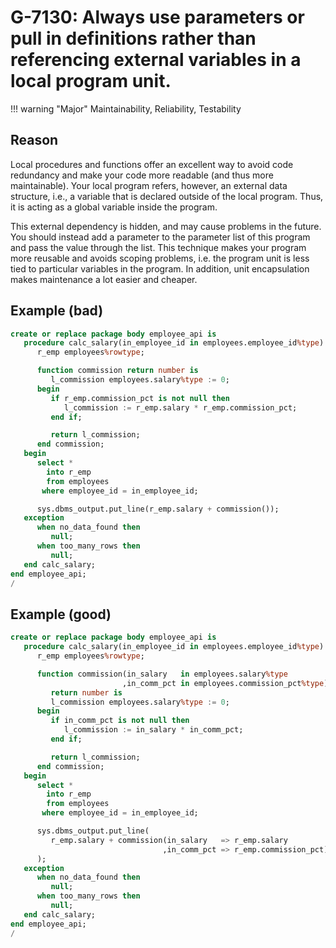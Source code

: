 # G-7130: Always use parameters or pull in definitions rather than referencing external variables in a local program unit.

!!! warning "Major"
    Maintainability, Reliability, Testability

## Reason

Local procedures and functions offer an excellent way to avoid code redundancy and make your code more readable (and thus more maintainable). Your local program refers, however, an external data structure, i.e., a variable that is declared outside of the local program. Thus, it is acting as a global variable inside the program. 

This external dependency is hidden, and may cause problems in the future. You should instead add a parameter to the parameter list of this program and pass the value through the list. This technique makes your program more reusable and avoids scoping problems, i.e. the program unit is less tied to particular variables in the program. In addition, unit encapsulation makes maintenance a lot easier and cheaper.

## Example (bad)

``` sql
create or replace package body employee_api is
   procedure calc_salary(in_employee_id in employees.employee_id%type) is
      r_emp employees%rowtype;

      function commission return number is
         l_commission employees.salary%type := 0;
      begin
         if r_emp.commission_pct is not null then
            l_commission := r_emp.salary * r_emp.commission_pct;
         end if;

         return l_commission;
      end commission;
   begin
      select *
        into r_emp
        from employees
       where employee_id = in_employee_id;

      sys.dbms_output.put_line(r_emp.salary + commission());
   exception
      when no_data_found then
         null;
      when too_many_rows then
         null;
   end calc_salary;
end employee_api;
/
```

## Example (good)

``` sql
create or replace package body employee_api is
   procedure calc_salary(in_employee_id in employees.employee_id%type) is
      r_emp employees%rowtype;

      function commission(in_salary   in employees.salary%type
                         ,in_comm_pct in employees.commission_pct%type)
         return number is
         l_commission employees.salary%type := 0;
      begin
         if in_comm_pct is not null then
            l_commission := in_salary * in_comm_pct;
         end if;

         return l_commission;
      end commission;
   begin
      select *
        into r_emp
        from employees
       where employee_id = in_employee_id;

      sys.dbms_output.put_line(
         r_emp.salary + commission(in_salary   => r_emp.salary
                                  ,in_comm_pct => r_emp.commission_pct)
      );
   exception
      when no_data_found then
         null;
      when too_many_rows then
         null;
   end calc_salary;
end employee_api;
/
```
